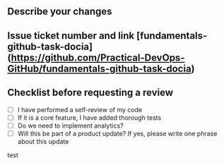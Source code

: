 ## Describe your changes

## Issue ticket number and link [fundamentals-github-task-docia] (https://github.com/Practical-DevOps-GitHub/fundamentals-github-task-docia)

## Checklist before requesting a review

- [ ] I have performed a self-review of my code
- [ ] If it is a core feature, I have added thorough tests
- [ ] Do we need to implement analytics?
- [ ] Will this be part of a product update? If yes, please write one phrase about this update
 
 test
